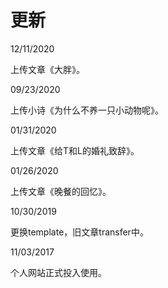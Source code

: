 # 更新
12/11/2020

上传文章《大胖》。

09/23/2020

上传小诗《为什么不养一只小动物呢》。

01/31/2020

上传文章《给T和L的婚礼致辞》。

01/26/2020

上传文章《晚餐的回忆》。

10/30/2019

更换template，旧文章transfer中。

11/03/2017 

个人网站正式投入使用。




